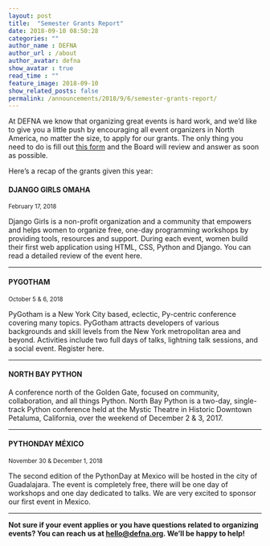 ```yaml
---
layout: post
title:  "Semester Grants Report"
date: 2018-09-10 08:50:28
categories: ""
author_name : DEFNA
author_url : /about
author_avatar: defna
show_avatar : true
read_time : ""
feature_image: 2018-09-10
show_related_posts: false
permalink: /announcements/2018/9/6/semester-grants-report/
---
```


At DEFNA we know that organizing great events is hard work, and we’d like to give you a little push by encouraging all event organizers in North America, no matter the size, to apply for our grants. The only thing you need to do is fill out [this form](/grants) and the Board will review and answer as soon as possible.

Here’s a recap of the grants given this year:

#### **DJANGO GIRLS OMAHA**
<small>February 17, 2018</small>

Django Girls is a non-profit organization and a community that empowers and helps women to organize free, one-day programming workshops by providing tools, resources and support. During each event,  women build their first web application using HTML, CSS, Python and Django. You can read a detailed review of the event here.

***
#### **PYGOTHAM**
<small>October 5 & 6, 2018</small>

PyGotham is a New York City based, eclectic, Py-centric conference covering many topics. PyGotham attracts developers of various backgrounds and skill levels from the New York metropolitan area and beyond. Activities include two full days of talks, lightning talk sessions, and a social event.  Register here.

***
#### **NORTH BAY PYTHON**
A conference north of the Golden Gate, focused on community, collaboration, and all things Python. North Bay Python is a two-day, single-track Python conference held at the Mystic Theatre in Historic Downtown Petaluma, California, over the weekend of December 2 & 3, 2017.

***
#### **PYTHONDAY MÉXICO**
<small>November 30 & December 1, 2018</small>

The second edition of the PythonDay at Mexico will be hosted in the city of Guadalajara. The event is completely free, there will be one day of workshops and one day dedicated to talks. We are very excited to sponsor our first event in Mexico.

***
**Not sure if your event applies or you have questions related to organizing events? You can reach us at [hello@defna.org](mailto:hello@defna.org). We’ll be happy to help!**
